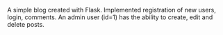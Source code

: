 A simple blog created with Flask.
Implemented registration of new users, login, comments.
An admin user (id=1) has the ability to create, edit and delete posts.
